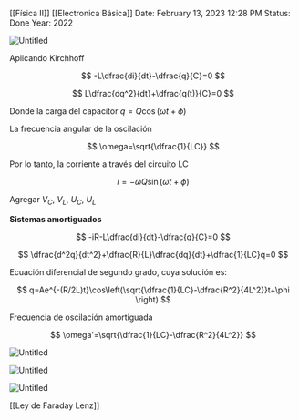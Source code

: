 [[Física II]] [[Electronica Básica]]
Date: February 13, 2023 12:28 PM
Status: Done
Year: 2022

![Untitled](_private/Images/Circuitos%20inductivos-capacitivos/Untitled.png)

Aplicando Kirchhoff

$$
-L\dfrac{di}{dt}-\dfrac{q}{C}=0
$$

$$
L\dfrac{dq^2}{dt}+\dfrac{q(t)}{C}=0
$$

Donde la carga del capacitor $q=Q\cos(\omega t + \phi)$

La frecuencia angular de la oscilación

$$
\omega=\sqrt{\dfrac{1}{LC}}
$$

Por lo tanto, la corriente a través del circuito LC

$$
i=-\omega Q \sin (\omega t + \phi)
$$

Agregar $V_C$, $V_L$, $U_C$, $U_L$

**Sistemas amortiguados**

$$
-iR-L\dfrac{di}{dt}-\dfrac{q}{C}=0
$$

$$
\dfrac{d^2q}{dt^2}+\dfrac{R}{L}\dfrac{dq}{dt}+\dfrac{1}{LC}q=0
$$

Ecuación diferencial de segundo grado, cuya solución es:

$$
q=Ae^{-(R/2L)t}\cos\left(\sqrt{\dfrac{1}{LC}-\dfrac{R^2}{4L^2}}t+\phi \right)
$$

Frecuencia de oscilación amortiguada

$$
\omega'=\sqrt{\dfrac{1}{LC}-\dfrac{R^2}{4L^2}}
$$

![Untitled](_private/Images/Circuitos%20inductivos-capacitivos/Untitled%201.png)

![Untitled](_private/Images/Circuitos%20inductivos-capacitivos/Untitled%202.png)

![Untitled](_private/Images/Circuitos%20inductivos-capacitivos/Untitled%203.png)



[[Ley de Faraday Lenz]]